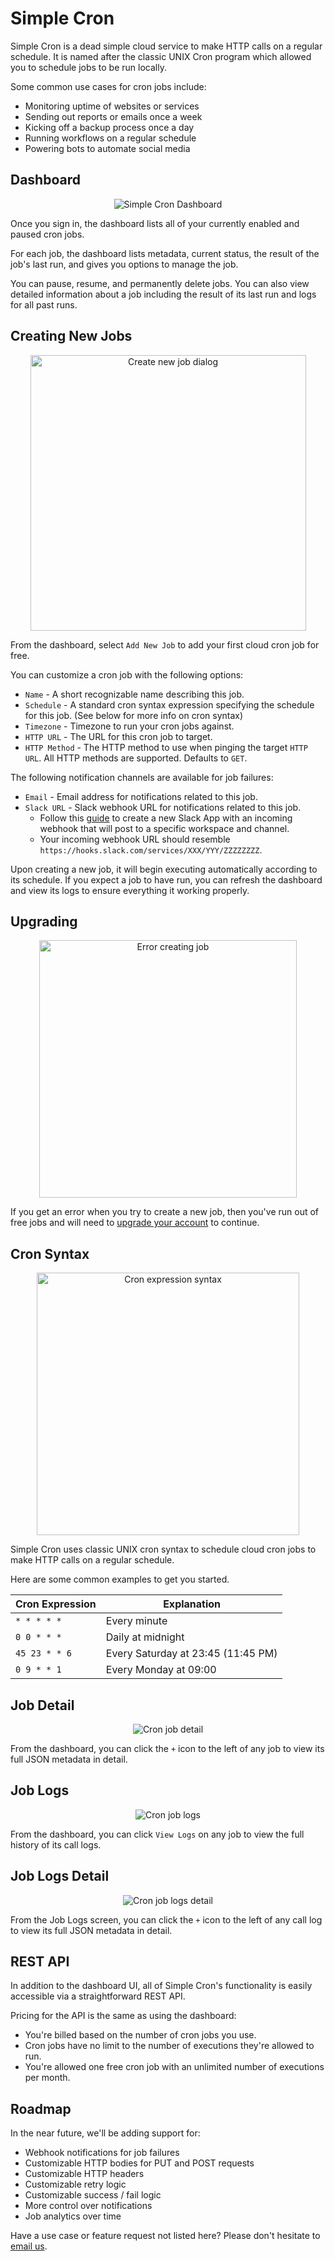 # Simple Cron

Simple Cron is a dead simple cloud service to make HTTP calls on a regular schedule. It is named after the classic UNIX Cron program which allowed you to schedule jobs to be run locally.

Some common use cases for cron jobs include:

- Monitoring uptime of websites or services
- Sending out reports or emails once a week
- Kicking off a backup process once a day
- Running workflows on a regular schedule
- Powering bots to automate social media

## Dashboard

<p align="center">
  <img src="https://raw.githubusercontent.com/saasify-sh/simple-cron/master/media/docs/dashboard.png" alt="Simple Cron Dashboard" />
</p>

Once you sign in, the dashboard lists all of your currently enabled and paused cron jobs.

For each job, the dashboard lists metadata, current status, the result of the job's last run, and gives you options to manage the job.

You can pause, resume, and permanently delete jobs. You can also view detailed information about a job including the result of its last run and logs for all past runs.

## Creating New Jobs

<p align="center">
  <img src="https://raw.githubusercontent.com/saasify-sh/simple-cron/master/media/docs/create-new-job.png" alt="Create new job dialog" width="441" />
</p>

From the dashboard, select `Add New Job` to add your first cloud cron job for free.

You can customize a cron job with the following options:

- `Name` - A short recognizable name describing this job.
- `Schedule` - A standard cron syntax expression specifying the schedule for this job. (See below for more info on cron syntax)
- `Timezone` - Timezone to run your cron jobs against.
- `HTTP URL` - The URL for this cron job to target.
- `HTTP Method` - The HTTP method to use when pinging the target `HTTP URL`. All HTTP methods are supported. Defaults to `GET`.

The following notification channels are available for job failures:

- `Email` - Email address for notifications related to this job.
- `Slack URL` - Slack webhook URL for notifications related to this job.
  - Follow this [guide](https://api.slack.com/tutorials/slack-apps-hello-world) to create a new Slack App with an incoming webhook that will post to a specific workspace and channel.
  - Your incoming webhook URL should resemble `https://hooks.slack.com/services/XXX/YYY/ZZZZZZZZ`.

Upon creating a new job, it will begin executing automatically according to its schedule. If you expect a job to have run, you can refresh the dashboard and view its logs to ensure everything it working properly.

## Upgrading

<p align="center">
  <img src="https://raw.githubusercontent.com/saasify-sh/simple-cron/master/media/docs/error-creating-job.png" alt="Error creating job" width="412" />
</p>

If you get an error when you try to create a new job, then you've run out of free jobs and will need to [upgrade your account](/pricing) to continue.

## Cron Syntax

<p align="center">
  <img src="https://raw.githubusercontent.com/saasify-sh/simple-cron/master/media/cron-syntax.png" alt="Cron expression syntax" width="420" />
</p>

Simple Cron uses classic UNIX cron syntax to schedule cloud cron jobs to make HTTP calls on a regular schedule.

Here are some common examples to get you started.

| Cron Expression | Explanation                        |
| --------------- | ---------------------------------- |
| `* * * * *`     | Every minute                       |
| `0 0 * * *`     | Daily at midnight                  |
| `45 23 * * 6`   | Every Saturday at 23:45 (11:45 PM) |
| `0 9 * * 1`     | Every Monday at 09:00              |

## Job Detail

<p align="center">
  <img src="https://raw.githubusercontent.com/saasify-sh/simple-cron/master/media/docs/job-detail.png" alt="Cron job detail" />
</p>

From the dashboard, you can click the `+` icon to the left of any job to view its full JSON metadata in detail.

## Job Logs

<p align="center">
  <img src="https://raw.githubusercontent.com/saasify-sh/simple-cron/master/media/docs/job-logs.png" alt="Cron job logs" />
</p>

From the dashboard, you can click `View Logs` on any job to view the full history of its call logs.

## Job Logs Detail

<p align="center">
  <img src="https://raw.githubusercontent.com/saasify-sh/simple-cron/master/media/docs/job-logs-detail.png" alt="Cron job logs detail" />
</p>

From the Job Logs screen, you can click the `+` icon to the left of any call log to view its full JSON metadata in detail.

## REST API

In addition to the dashboard UI, all of Simple Cron's functionality is easily accessible via a straightforward REST API.

Pricing for the API is the same as using the dashboard:

- You're billed based on the number of cron jobs you use.
- Cron jobs have no limit to the number of executions they're allowed to run.
- You're allowed one free cron job with an unlimited number of executions per month.

## Roadmap

In the near future, we'll be adding support for:

- Webhook notifications for job failures
- Customizable HTTP bodies for PUT and POST requests
- Customizable HTTP headers
- Customizable retry logic
- Customizable success / fail logic
- More control over notifications
- Job analytics over time

Have a use case or feature request not listed here? Please don't hesitate to [email us](mailto:support@saasify.sh).
